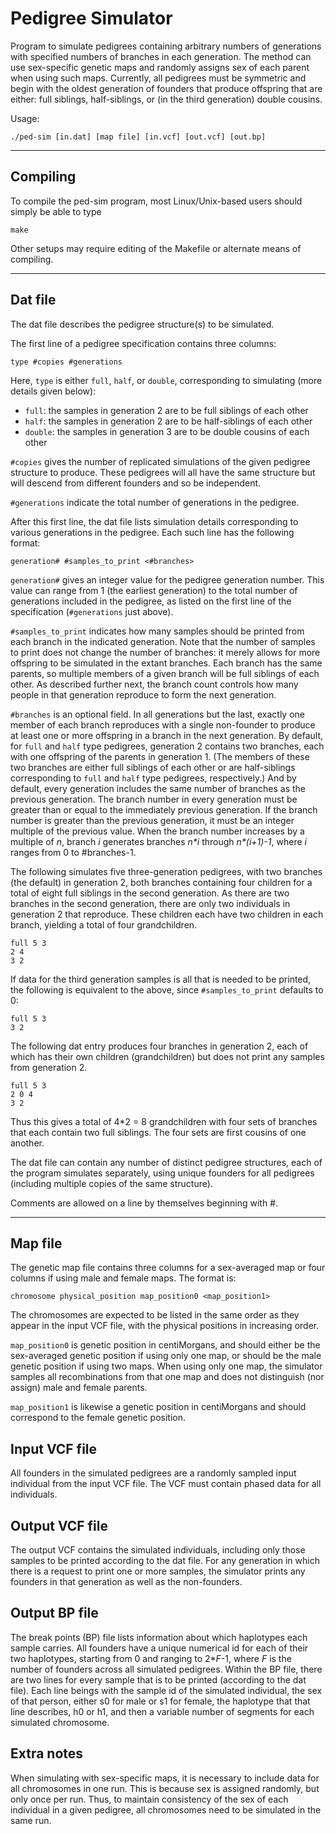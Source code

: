 Pedigree Simulator
==================
Program to simulate pedigrees containing arbitrary numbers of generations with
specified numbers of branches in each generation. The method can use
sex-specific genetic maps and randomly assigns sex of each parent when using
such maps. Currently, all pedigrees must be symmetric and begin with the oldest
generation of founders that produce offspring that are either: full siblings,
half-siblings, or (in the third generation) double cousins.

Usage:

    ./ped-sim [in.dat] [map file] [in.vcf] [out.vcf] [out.bp]

<!--TODO: give example-->

------------------------------------------------------

Compiling
---------

To compile the ped-sim program, most Linux/Unix-based users should simply be
able to type

    make

Other setups may require editing of the Makefile or alternate means of
compiling.

------------------------------------------------------

Dat file
--------

The dat file describes the pedigree structure(s) to be simulated.
<!--Example dat files are available in example/ and example/-->

The first line of a pedigree specification contains three columns:

    type #copies #generations

Here, `type` is either `full`, `half`, or `double`, corresponding to simulating (more details given below): <!--TODO: more details-->

* `full`: the samples in generation 2 are to be full siblings of each other
* `half`: the samples in generation 2 are to be half-siblings of each other
* `double`: the samples in generation 3 are to be double cousins of each other

`#copies` gives the number of replicated simulations of the given pedigree
structure to produce. These pedigrees will all have the same structure but will
descend from different founders and so be independent.

`#generations` indicate the total number of generations in the pedigree.

After this first line, the dat file lists simulation details corresponding to
various generations in the pedigree. Each such line has the following format:

    generation# #samples_to_print <#branches>

`generation#` gives an integer value for the pedigree generation number. This
value can range from 1 (the earliest generation) to the total number of
generations included in the pedigree, as listed on the first line of the
specification (`#generations` just above).

`#samples_to_print` indicates how many samples should be printed from each
branch in the indicated generation. Note that the number of samples to print
does not change the number of branches: it merely allows for more offspring to
be simulated in the extant branches. Each branch has the same parents, so
multiple members of a given branch will be full siblings of each other. As
described further next, the branch count controls how many people in that
generation reproduce to form the next generation.

`#branches` is an optional field. In all generations but the last, exactly one
member of each branch reproduces with a single non-founder to produce at least
one or more offspring in a branch in the next generation. By default, for
`full` and `half` type pedigrees, generation 2 contains two branches, each with
one offspring of the parents in generation 1. (The members of these two
branches are either full siblings of each other or are half-siblings
corresponding to `full` and `half` type pedigrees, respectively.) And by
default, every generation includes the same number of branches as the previous
generation. The branch number in every generation must be greater than or equal
to the immediately previous generation. If the branch number is greater than
the previous generation, it must be an integer multiple of the previous value.
When the branch number increases by a multiple of *n*, branch *i* generates
branches *n\*i* through *n\*(i+1)-1*, where *i* ranges from 0 to \#branches-1.

<!--TODO: talk about #branches in double-->

The following simulates five three-generation pedigrees, with two branches
(the default) in generation 2, both branches containing four children for
a total of eight full siblings in the second generation. As there are two
branches in the second generation, there are only two individuals in generation
2 that reproduce. These children each have two children in each branch,
yielding a total of four grandchildren.

    full 5 3
    2 4
    3 2

If data for the third generation samples is all that is needed to be printed,
the following is equivalent to the above, since `#samples_to_print` defaults to
0:

    full 5 3
    3 2

The following dat entry produces four branches in generation 2, each of which
has their own children (grandchildren) but does not print any samples from
generation 2.

    full 5 3
    2 0 4
    3 2

<!--TODO: probably give an error when the branch count in the last generation
is not equal to the previous generation-->

Thus this gives a total of 4\*2 = 8 grandchildren with four sets of branches
that each contain two full siblings. The four sets are first cousins of one
another.

The dat file can contain any number of distinct pedigree structures, each of
the program simulates separately, using unique founders for all pedigrees
(including multiple copies of the same structure).

Comments are allowed on a line by themselves beginning with #.

------------------------------------------------------

Map file
--------

The genetic map file contains three columns for a sex-averaged map or four
columns if using male and female maps. The format is:

    chromosome physical_position map_position0 <map_position1>

The chromosomes are expected to be listed in the same order as they appear in
the input VCF file, with the physical positions in increasing order.

`map_position0` is genetic position in centiMorgans, and should either be the
sex-averaged genetic position if using only one map, or should be the male
genetic position if using two maps. When using only one map, the simulator
samples all recombinations from that one map and does not distinguish (nor
assign) male and female parents.

`map_position1` is likewise a genetic position in centiMorgans and should
correspond to the female genetic position.

<!--TODO: link to 23andMe map-->

Input VCF file
--------------

All founders in the simulated pedigrees are a randomly sampled input individual
from the input VCF file. The VCF must contain phased data for all individuals.

Output VCF file
---------------

The output VCF contains the simulated individuals, including only those samples
to be printed according to the dat file. For any generation in which there is
a request to print one or more samples, the simulator prints any founders in
that generation as well as the non-founders.

<!--TODO: simulated sample ids-->

Output BP file
--------------

The break points (BP) file lists information about which haplotypes each sample
carries. All founders have a unique numerical id for each of their two
haplotypes, starting from 0 and ranging to 2\**F*-1, where *F* is the number of
founders across all simulated pedigrees. Within the BP file, there are two
lines for every sample that is to be printed (according to the dat file). Each
line beings with the sample id of the simulated individual, the sex of that
person, either s0 for male or s1 for female, the haplotype that that line
describes, h0 or h1, and then a variable number of segments for each simulated
chromosome.

<!--TODO: describe remainder of BP file-->


Extra notes
-----------

When simulating with sex-specific maps, it is necessary to include data for all
chromosomes in one run. This is because sex is assigned randomly, but only once
per run. Thus, to maintain consistency of the sex of each individual in a
given pedigree, all chromosomes need to be simulated in the same run.
